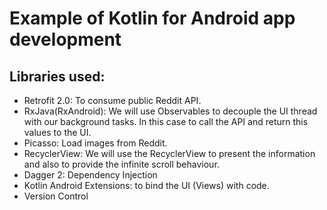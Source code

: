 # Example of Kotlin for Android app development

## Libraries used:
- Retrofit 2.0: To consume public Reddit API.
- RxJava(RxAndroid): We will use Observables to decouple the UI thread with our background tasks. In this case to call the API and return this values to the UI.
- Picasso: Load images from Reddit.
- RecyclerView: We will use the RecyclerView to present the information and also to provide the infinite scroll behaviour.
- Dagger 2: Dependency Injection
- Kotlin Android Extensions: to bind the UI (Views) with code.
- Version Control
